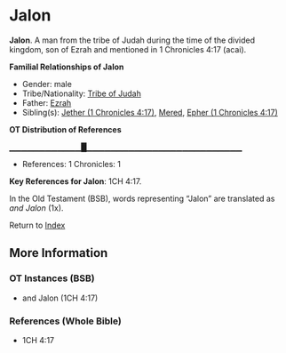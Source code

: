 # Jalon
**Jalon**. 
A man from the tribe of Judah during the time of the divided kingdom, son of Ezrah and mentioned in 1 Chronicles 4:17 (acai). 




**Familial Relationships of Jalon**


* Gender: male
* Tribe/Nationality: [Tribe of Judah](../../../groups/md/acai/Judah.md)
* Father: [Ezrah](Ezrah.md)
* Sibling(s): [Jether (1 Chronicles 4:17)](Jether.5.md), [Mered](Mered.md), [Epher (1 Chronicles 4:17)](Epher.2.md)


**OT Distribution of References**

▁▁▁▁▁▁▁▁▁▁▁▁█▁▁▁▁▁▁▁▁▁▁▁▁▁▁▁▁▁▁▁▁▁▁▁▁▁▁
* References: 1 Chronicles: 1



**Key References for Jalon**: 
1CH 4:17. 


In the Old Testament (BSB), words representing “Jalon” are translated as 
*and Jalon* (1x). 




Return to [Index](00-Index.md)

## More Information

### OT Instances (BSB)

* and Jalon (1CH 4:17)



### References (Whole Bible)

* 1CH 4:17



